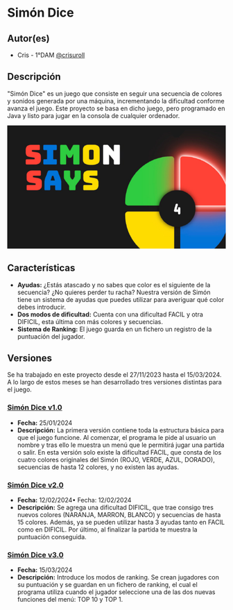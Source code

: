 # Simón Dice

## Autor(es)

- Cris - 1°DAM [@crisuroll](https://www.github.com/crisuroll)

## Descripción
"Simón Dice" es un juego que consiste en seguir una secuencia de colores y sonidos generada por una máquina, incrementando la dificultad conforme avanza el juego. Este proyecto se basa en dicho juego, pero programado en Java y listo para jugar en la consola de cualquier ordenador.

<div style="text-align:center">
  <img src="https://github.com/crisuroll/SimonDice_Cris/blob/main/pics/SimonSays.jpg" alt="Simón Dice">
</div>


## Características

- **Ayudas:** ¿Estás atascado y no sabes que color es el siguiente de la secuencia? ¿No quieres perder tu racha? Nuestra versión de Simón tiene un sistema de ayudas que puedes utilizar para averiguar qué color debes introducir.
- **Dos modos de dificultad:** Cuenta con una dificultad FACIL y otra DIFICIL, esta última con más colores y secuencias.
- **Sistema de Ranking:** El juego guarda en un fichero un registro de la puntuación del jugador.

## Versiones

Se ha trabajado en este proyecto desde el 27/11/2023 hasta el 15/03/2024. A lo largo de estos meses se han desarrollado tres versiones distintas para el juego.

### [Simón Dice v1.0](https://github.com/crisuroll/SimonDice_Cris/tree/main/Simon_Dice_v1)
- **Fecha:** 25/01/2024
- **Descripción:** La primera versión contiene toda la estructura básica para que el juego funcione. Al comenzar, el programa le pide al usuario un nombre y tras ello le muestra un menú que le permitirá jugar una partida o salir. En esta versión solo existe la dificultad FACIL, que consta de los cuatro colores originales del Simón (ROJO, VERDE, AZUL, DORADO), secuencias de hasta 12 colores, y no existen las ayudas.

### [Simón Dice v2.0](https://github.com/crisuroll/SimonDice_Cris/tree/main/Simon_Dice_v2)
- **Fecha:** 12/02/2024•	Fecha: 12/02/2024
- **Descripción:** Se agrega una dificultad DIFICIL, que trae consigo tres nuevos colores (NARANJA, MARRON, BLANCO) y secuencias de hasta 15 colores. Además, ya se pueden utilizar hasta 3 ayudas tanto en FACIL como en DIFICIL. Por último, al finalizar la partida te muestra la puntuación conseguida.

### [Simón Dice v3.0](https://github.com/crisuroll/SimonDice_Cris/tree/main/Simon_Dice_v3)
- **Fecha:** 15/03/2024
- **Descripción:** Introduce los modos de ranking. Se crean jugadores con su puntuación y se guardan en un fichero de ranking, el cual el programa utiliza cuando el jugador seleccione una de las dos nuevas funciones del menú: TOP 10 y TOP 1.
